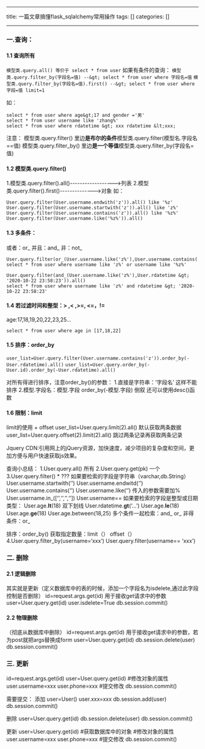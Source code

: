 
--- 
title:  一篇文章搞懂flask_sqlalchemy常用操作 
tags: []
categories: [] 

---
### 一.查询：

#### 1.1 查询所有

`模型类.query.all() 等价于 select * from user` 如果有条件的查询： `模型类.query.filter_by(字段名=值) --&gt; select * from user where 字段名=值` `模型类.query.filter_by(字段名=值).first() --&gt; select * from user where 字段=值 limit=1`

如：

```
select * from user where age&gt;17 and gender ='男'
select * from user username like 'zhang%'
select * from user where rdatetime &gt; xxx rdatetime &lt;xxx;

```

注意： 模型类.query.filter() 里边**是布尔的条件**模型类.query.filter(模型名.字段名==值) 模型类.query.filter_by() 里边**是一个等值**模型类.query.filter_by(字段名=值)

#### 1.2 模型类.query.filter()

1.模型类.query.filter().all()------------------&gt;列表 2.模型类.query.filter().first()--------------&gt;对象 如：

```
User.query.filter(User.username.endwith('z')).all() like '%z'
User.query.filter(User.username.startwith('z')).all() like 'z%'
User.query.filter(User.username.contains('z')).all() like '%z%'
User.query.filter(User.username.like('%z%')).all()

```

#### 1.3 多条件：

或者：or_ 并且：and_ 非：not_

```
User.query.filter(or_(User.username.like('z%'),User.username.contains('i'))).all()
select * from user where username like 'z%' or username like '%z%'

User.query.filter(and_(User.username.like('z%'),User.rdatetime &gt; '2020-10-22 23:58:23')).all()
select * from user where username like 'z%' and rdatetime &gt; '2020-10-22 23:58:23'

```

#### 1.4 若过滤时间和整型：&gt; ,&lt; ,&gt;=, &lt;=，!=

age:17,18,19,20,22,23,25…

```
select * from user where age in [17,18,22]

```

#### 1.5 排序：order_by

`user_list=User.query.filter(User.username.contains('z')).order_by(-User.rdatetime).all()` `user_list=User.query.order_by(-User.id).order_by(-User.rdatetime).all()`

对所有得进行排序，注意order_by()的参数： 1.直接是字符串：‘字段名’ 这样不能排序 2.模型.字段名：模型.字段 order_by(-模型.字段) 倒叙 还可以使用desc()函数

#### 1.6 限制：limit

limit的使用 + offset user_list=User.query.limit(2).all() 默认获取两条数据 user_list=User.query.offset(2).limit(2).all() 跳过两条记录再获取两条记录

Jquery CDN:引用网上的jQuery资源，加快速度，减少项目的复杂度和空间，更加方便与用户快速获取js效果。

查询小总结： 1.User.query.all() 所有 2.User.query.get(pk) 一个 3.User.query.filter() * ??? 如果要检索的字段是字符串（varchar,db.String） User.username.startwith(‘’) User.username.endwitd(‘’) User.username.contains(‘’) User.username.like(‘’) 传入的参数需要加% User.username.in_([‘’,‘’,‘’,‘’]) User.username== 如果要检索的字段是整型或日期类型： User.age.**lt**(18) 双下划线 User.rdatetime.**gt**(‘…’) User.age.**le**(18) User.age.**ge**(18) User.age.between(18,25) 多个条件一起检索：and_ or_ 非得条件：or_

排序：order_by() 获取指定数量：limit（） offset（） 4.User.query.filter_by(username=‘xxx’) User.query.filter(username== ‘xxx’)

### 二. 删除

#### 2.1 逻辑删除

其实就是更新（定义数据库中的表的时候，添加一个字段名为isdelete,通过此字段控制是否删除） id=request.args.get(id) 用于接收get请求中的参数 user=User.query.get(id) user.isdelete=True db.session.commit()

#### 2.2 物理删除

（彻底从数据库中删除） id=request.args.get(id) 用于接收get请求中的参数，若为post就把args替换成form user=User.query.get(id) db.session.delete(user) db.session.commit()

### 三. 更新

id=request.args.get(id) user=User.query.get(id) #修改对象的属性 user.username=xxx user.phone=xxx #提交修改 db.session.commit()

需要提交： 添加 user=User() user.xxx=xxx db.session.add(user) db.session.commit()

删除 user=User.query.get(id) db.session.delete(user) db.session.commit()

更新 user=User.query.get(id) #获取数据库中的对象 #修改对象的属性 user.username=xxx user.phone=xxx #提交修改 db.session.commit()
